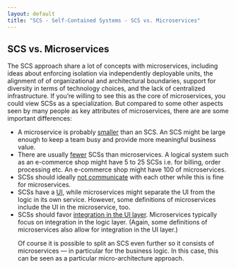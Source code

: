 ```yaml
---
layout: default
title: "SCS - Self-Contained Systems - SCS vs. Microservices"
---
```


SCS vs. Microservices
---

The SCS approach share a lot of concepts with microservices, including ideas about
enforcing isolation via independently deployable units, the alignment
of of organizational and architectural boundaries, support for diversity
in terms of technology choices, and the lack of centralized infrastructure. If
you’re willing to see this as the core of microservices, you could view SCSs as 
a specialization. But compared to some other aspects seen by many people 
as key attributes of microservices, there are are some important differences:

<ul>
	<li id="smaller">A microservice is probably <a href="#smaller">smaller</a> than an SCS. An SCS might be
  large enough to keep a team busy and provide more meaningful
  business value.</li>

<li id="fewer">There are usually <a href="#fewer">fewer</a> SCSs than
  microservices. A logical system such as an e-commerce shop might have 5 to 25 SCSs
  i.e. for billing, order processing etc. An e-commerce shop might
  have 100 of microservices.</li>

<li id="no-communication">SCSs should ideally <a href="#no-communication">not communicate</a> with each other while this is
fine for microservices.

<li id="ui">SCSs have a <a href="#ui">UI</a>, while microservices might separate the UI from the
  logic in its own service. However, some definitions of microservices
  include the UI in the microservice, too.</li>

<li id="ui-integration"> SCSs should favor <a href="#ui-integration">integration in the UI layer</a>.
  Microservices typically focus on integration in the logic layer.
  (Again, some definitions of microservices also allow for integration in the UI layer.)
  </li>
  </ol>
  
Of course it is possible to split an SCS even further so it consists
of microservices — in particular for the business logic. In this case, this 
can be seen as a particular micro-architecture approach.
